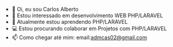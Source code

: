 - 👋 Oi, eu sou Carlos Alberto
- 👀 Estou interessado em desenvolvimento WEB PHP/LARAVEL
- 🌱 Atualmente estou aprendendo PHP/LARAVEL
- 💻 Estou procurando colaborar em Projetos com PHP/LARAVEL
- 📫 Como chegar até mim: email:admcas02@gmail.com

<!---
1990carlosalberto/1990carlosalberto is a ✨ special ✨ repository because its `README.md` (this file) appears on your GitHub profile.
You can click the Preview link to take a look at your changes.
--->
